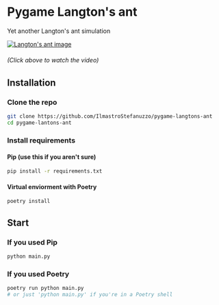# Pygame Langton's ant

Yet another Langton's ant simulation

[![Langton's ant image](https://user-images.githubusercontent.com/71498817/134722027-6acf5a73-a9cb-4831-9d0c-44566bfaf86e.png)
](http://www.youtube.com/watch?v=ydkZyKvD7Y8 "Langton's ant with Python and Pygame")

###### (Click above to watch the video)

## Installation

### Clone the repo

```sh
git clone https://github.com/IlmastroStefanuzzo/pygame-langtons-ant
cd pygame-lantons-ant
```

### Install requirements

#### Pip (use this if you aren't sure)

```sh
pip install -r requirements.txt
```

#### Virtual enviorment with Poetry

```sh
poetry install
```

## Start

### If you used Pip

```sh
python main.py
```

### If you used Poetry

```sh
poetry run python main.py
# or just 'python main.py' if you're in a Poetry shell
```
